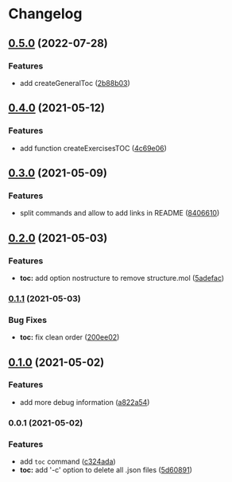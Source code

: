 # Changelog

## [0.5.0](https://www.github.com/zakodium/nmrium-cli/compare/v0.4.0...v0.5.0) (2022-07-28)


### Features

* add createGeneralToc ([2b88b03](https://www.github.com/zakodium/nmrium-cli/commit/2b88b0363969910ec4087860d5d458001dc7c0bf))

## [0.4.0](https://www.github.com/zakodium/nmrium-cli/compare/v0.3.0...v0.4.0) (2021-05-12)


### Features

* add function createExercisesTOC ([4c69e06](https://www.github.com/zakodium/nmrium-cli/commit/4c69e06e551522a42c95f55e96458351f479f56e))

## [0.3.0](https://www.github.com/zakodium/nmrium-cli/compare/v0.2.0...v0.3.0) (2021-05-09)


### Features

* split commands and allow to add links in README ([8406610](https://www.github.com/zakodium/nmrium-cli/commit/84066100aa811f2a7fbffa4d76aecb6f27637e5b))

## [0.2.0](https://www.github.com/zakodium/nmrium-cli/compare/v0.1.1...v0.2.0) (2021-05-03)


### Features

* **toc:** add option nostructure to remove structure.mol ([5adefac](https://www.github.com/zakodium/nmrium-cli/commit/5adefac3c9298ad16542e71dc22a07c1b662104f))

### [0.1.1](https://www.github.com/zakodium/nmrium-cli/compare/v0.1.0...v0.1.1) (2021-05-03)


### Bug Fixes

* **toc:** fix clean order ([200ee02](https://www.github.com/zakodium/nmrium-cli/commit/200ee0261ea8e9f6c8a245e2ed32a28c4147bf4c))

## [0.1.0](https://www.github.com/zakodium/nmrium-cli/compare/v0.0.1...v0.1.0) (2021-05-02)


### Features

* add more debug information ([a822a54](https://www.github.com/zakodium/nmrium-cli/commit/a822a5445dcbf3eb8cbb594135ca29940ff35b4a))

### 0.0.1 (2021-05-02)


### Features

* add `toc` command ([c324ada](https://www.github.com/zakodium/nmrium-cli/commit/c324ada3d46922fae468194909f94bc440725709))
* **toc:** add '-c' option to delete all .json files ([5d60891](https://www.github.com/zakodium/nmrium-cli/commit/5d60891b862ab3b9b30c6d42a670227ab0f477cc))
